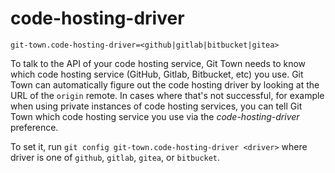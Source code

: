 # code-hosting-driver

```
git-town.code-hosting-driver=<github|gitlab|bitbucket|gitea>
```

To talk to the API of your code hosting service, Git Town needs to know which
code hosting service (GitHub, Gitlab, Bitbucket, etc) you use. Git Town can
automatically figure out the code hosting driver by looking at the URL of the
`origin` remote. In cases where that's not successful, for example when using
private instances of code hosting services, you can tell Git Town which code
hosting service you use via the _code-hosting-driver_ preference.

To set it, run `git config git-town.code-hosting-driver <driver>` where driver
is one of `github`, `gitlab`, `gitea`, or `bitbucket`.

